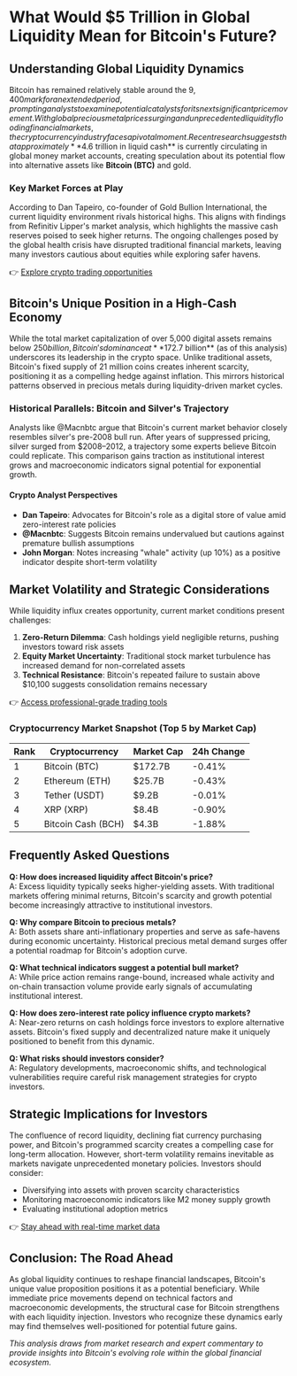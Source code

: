 # What Would $5 Trillion in Global Liquidity Mean for Bitcoin's Future?

## Understanding Global Liquidity Dynamics  
Bitcoin has remained relatively stable around the $9,400 mark for an extended period, prompting analysts to examine potential catalysts for its next significant price movement. With global precious metal prices surging and unprecedented liquidity flooding financial markets, the cryptocurrency industry faces a pivotal moment. Recent research suggests that approximately **$4.6 trillion in liquid cash** is currently circulating in global money market accounts, creating speculation about its potential flow into alternative assets like **Bitcoin (BTC)** and gold.

### Key Market Forces at Play  
According to Dan Tapeiro, co-founder of Gold Bullion International, the current liquidity environment rivals historical highs. This aligns with findings from Refinitiv Lipper's market analysis, which highlights the massive cash reserves poised to seek higher returns. The ongoing challenges posed by the global health crisis have disrupted traditional financial markets, leaving many investors cautious about equities while exploring safer havens. 

👉 [Explore crypto trading opportunities](https://bit.ly/okx-bonus)  

## Bitcoin's Unique Position in a High-Cash Economy  
While the total market capitalization of over 5,000 digital assets remains below $250 billion, Bitcoin's dominance at **$172.7 billion** (as of this analysis) underscores its leadership in the crypto space. Unlike traditional assets, Bitcoin's fixed supply of 21 million coins creates inherent scarcity, positioning it as a compelling hedge against inflation. This mirrors historical patterns observed in precious metals during liquidity-driven market cycles.

### Historical Parallels: Bitcoin and Silver's Trajectory  
Analysts like @Macnbtc argue that Bitcoin's current market behavior closely resembles silver's pre-2008 bull run. After years of suppressed pricing, silver surged from $2008–2012, a trajectory some experts believe Bitcoin could replicate. This comparison gains traction as institutional interest grows and macroeconomic indicators signal potential for exponential growth.

#### Crypto Analyst Perspectives  
- **Dan Tapeiro**: Advocates for Bitcoin's role as a digital store of value amid zero-interest rate policies  
- **@Macnbtc**: Suggests Bitcoin remains undervalued but cautions against premature bullish assumptions  
- **John Morgan**: Notes increasing "whale" activity (up 10%) as a positive indicator despite short-term volatility  

## Market Volatility and Strategic Considerations  
While liquidity influx creates opportunity, current market conditions present challenges:  
1. **Zero-Return Dilemma**: Cash holdings yield negligible returns, pushing investors toward risk assets  
2. **Equity Market Uncertainty**: Traditional stock market turbulence has increased demand for non-correlated assets  
3. **Technical Resistance**: Bitcoin's repeated failure to sustain above $10,100 suggests consolidation remains necessary  

👉 [Access professional-grade trading tools](https://bit.ly/okx-bonus)  

### Cryptocurrency Market Snapshot (Top 5 by Market Cap)  
| Rank | Cryptocurrency | Market Cap | 24h Change |  
|------|----------------|------------|------------|  
| 1    | Bitcoin (BTC)  | $172.7B    | -0.41%     |  
| 2    | Ethereum (ETH) | $25.7B     | -0.43%     |  
| 3    | Tether (USDT)  | $9.2B      | -0.01%     |  
| 4    | XRP (XRP)      | $8.4B      | -0.90%     |  
| 5    | Bitcoin Cash (BCH) | $4.3B   | -1.88%     |  

## Frequently Asked Questions  

**Q: How does increased liquidity affect Bitcoin's price?**  
A: Excess liquidity typically seeks higher-yielding assets. With traditional markets offering minimal returns, Bitcoin's scarcity and growth potential become increasingly attractive to institutional investors.

**Q: Why compare Bitcoin to precious metals?**  
A: Both assets share anti-inflationary properties and serve as safe-havens during economic uncertainty. Historical precious metal demand surges offer a potential roadmap for Bitcoin's adoption curve.

**Q: What technical indicators suggest a potential bull market?**  
A: While price action remains range-bound, increased whale activity and on-chain transaction volume provide early signals of accumulating institutional interest.

**Q: How does zero-interest rate policy influence crypto markets?**  
A: Near-zero returns on cash holdings force investors to explore alternative assets. Bitcoin's fixed supply and decentralized nature make it uniquely positioned to benefit from this dynamic.

**Q: What risks should investors consider?**  
A: Regulatory developments, macroeconomic shifts, and technological vulnerabilities require careful risk management strategies for crypto investors.

## Strategic Implications for Investors  
The confluence of record liquidity, declining fiat currency purchasing power, and Bitcoin's programmed scarcity creates a compelling case for long-term allocation. However, short-term volatility remains inevitable as markets navigate unprecedented monetary policies. Investors should consider:  
- Diversifying into assets with proven scarcity characteristics  
- Monitoring macroeconomic indicators like M2 money supply growth  
- Evaluating institutional adoption metrics  

👉 [Stay ahead with real-time market data](https://bit.ly/okx-bonus)  

## Conclusion: The Road Ahead  
As global liquidity continues to reshape financial landscapes, Bitcoin's unique value proposition positions it as a potential beneficiary. While immediate price movements depend on technical factors and macroeconomic developments, the structural case for Bitcoin strengthens with each liquidity injection. Investors who recognize these dynamics early may find themselves well-positioned for potential future gains.

*This analysis draws from market research and expert commentary to provide insights into Bitcoin's evolving role within the global financial ecosystem.*
